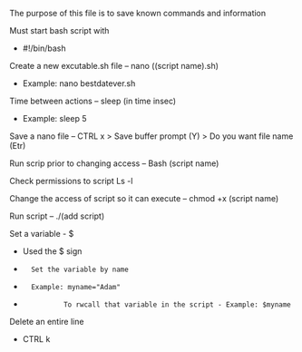 The purpose of this file is to save known commands and information

Must start bash script with
- #!/bin/bash

Create a new excutable.sh file – 
nano ((script name).sh)
-	Example: nano bestdatever.sh

Time between actions – 
sleep (in time insec) 
-	Example: sleep 5

Save a nano file – 
CTRL x > Save buffer prompt (Y) > Do you want file name (Etr)

Run scrip prior to changing access – 
Bash (script name)

Check permissions to script
Ls -l

Change the access of script so it can execute – 
chmod +x (script name)

Run script – 
./(add script)

Set a variable - $
- Used the $ sign
-       Set the variable by name
-       Example: myname="Adam"
-               To rwcall that variable in the script - Example: $myname

Delete an entire line
- CTRL k
